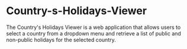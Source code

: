 # Country-s-Holidays-Viewer
The Country's Holidays Viewer is a web application that allows users to select a country from a dropdown menu and retrieve a list of public and non-public holidays for the selected country. 
